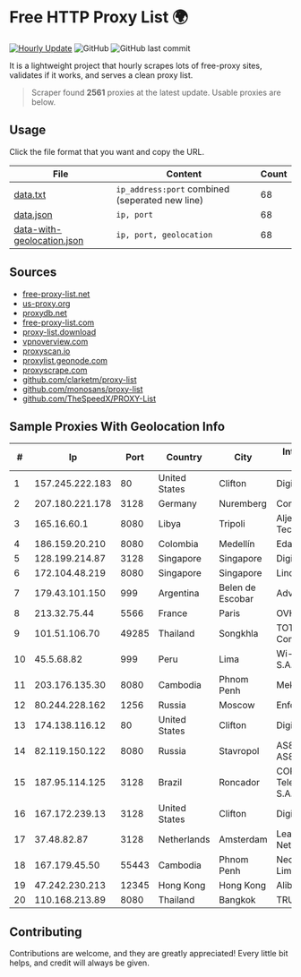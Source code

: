 
# Free HTTP Proxy List 🌍

[![Hourly Update](https://github.com/mertguvencli/http-proxy-list/actions/workflows/main.yml/badge.svg?branch=main)](https://github.com/mertguvencli/http-proxy-list/actions/workflows/main.yml)
![GitHub](https://img.shields.io/github/license/mertguvencli/http-proxy-list)
![GitHub last commit](https://img.shields.io/github/last-commit/mertguvencli/http-proxy-list)

It is a lightweight project that hourly scrapes lots of free-proxy sites, validates if it works, and serves a clean proxy list.


> Scraper found **2561** proxies at the latest update. Usable proxies are below.

## Usage

Click the file format that you want and copy the URL.


|File|Content|Count|
|----|-------|-----|
|[data.txt](https://raw.githubusercontent.com/mertguvencli/http-proxy-list/main/proxy-list/data.txt)|`ip_address:port` combined (seperated new line)|68|
|[data.json](https://raw.githubusercontent.com/mertguvencli/http-proxy-list/main/proxy-list/data.json)|`ip, port`|68|
|[data-with-geolocation.json](https://raw.githubusercontent.com/mertguvencli/http-proxy-list/main/proxy-list/data-with-geolocation.json)|`ip, port, geolocation`|68|

## Sources

* [free-proxy-list.net](https://free-proxy-list.net)
* [us-proxy.org](https://www.us-proxy.org)
* [proxydb.net](http://proxydb.net)
* [free-proxy-list.com](https://free-proxy-list.com/?page=&port=&type%5B%5D=http&type%5B%5D=https&up_time=0&search=Search)
* [proxy-list.download](https://www.proxy-list.download/HTTP)
* [vpnoverview.com](https://vpnoverview.com/privacy/anonymous-browsing/free-proxy-servers)
* [proxyscan.io](https://www.proxyscan.io)
* [proxylist.geonode.com](https://proxylist.geonode.com/api/proxy-list?limit=300&page=1&sort_by=lastChecked&sort_type=desc&protocols=http,https)
* [proxyscrape.com](https://api.proxyscrape.com/v2/?request=displayproxies&protocol=http&timeout=10000&country=all&ssl=all&anonymity=all)
* [github.com/clarketm/proxy-list](https://raw.githubusercontent.com/clarketm/proxy-list/master/proxy-list-raw.txt)
* [github.com/monosans/proxy-list](https://raw.githubusercontent.com/monosans/proxy-list/main/proxies/http.txt)
* [github.com/TheSpeedX/PROXY-List](https://raw.githubusercontent.com/TheSpeedX/PROXY-List/master/http.txt)


## Sample Proxies With Geolocation Info

|#|Ip|Port|Country|City|Internet Service Provider|
|-|--|----|-------|----|-------------------------|
|1|157.245.222.183|80|United States|Clifton|DigitalOcean, LLC|
|2|207.180.221.178|3128|Germany|Nuremberg|Contabo GmbH|
|3|165.16.60.1|8080|Libya|Tripoli|Aljeel Aljadeed For Technology|
|4|186.159.20.210|8080|Colombia|Medellín|Edatel S.a. E.S.P|
|5|128.199.214.87|3128|Singapore|Singapore|DigitalOcean, LLC|
|6|172.104.48.219|8080|Singapore|Singapore|Linode, LLC|
|7|179.43.101.150|999|Argentina|Belen de Escobar|Advantun SRL|
|8|213.32.75.44|5566|France|Paris|OVH SAS|
|9|101.51.106.70|49285|Thailand|Songkhla|TOT Public Company Limited|
|10|45.5.68.82|999|Peru|Lima|Wi-net Telecom S.A.C.|
|11|203.176.135.30|8080|Cambodia|Phnom Penh|MekongNet|
|12|80.244.228.162|1256|Russia|Moscow|Enforta-MSK|
|13|174.138.116.12|80|United States|Clifton|DigitalOcean, LLC|
|14|82.119.150.122|8080|Russia|Stavropol|AS8342 and AS8263|
|15|187.95.114.125|3128|Brazil|Roncador|COPEL TelecomunicaÔÔes S.A.|
|16|167.172.239.13|3128|United States|Clifton|DigitalOcean, LLC|
|17|37.48.82.87|3128|Netherlands|Amsterdam|LeaseWeb Netherlands B.V.|
|18|167.179.45.50|55443|Cambodia|Phnom Penh|NeocomISP Limited|
|19|47.242.230.213|12345|Hong Kong|Hong Kong|Alibaba.com LLC|
|20|110.168.213.89|8080|Thailand|Bangkok|TRUENET|



## Contributing

Contributions are welcome, and they are greatly appreciated! Every
little bit helps, and credit will always be given.

